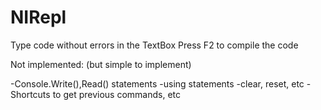 # NIRepl

Type code without errors in the TextBox
Press F2 to compile the code

Not implemented: (but simple to implement)

-Console.Write(),Read() statements
-using statements
-clear, reset, etc
-Shortcuts to get previous commands, etc
